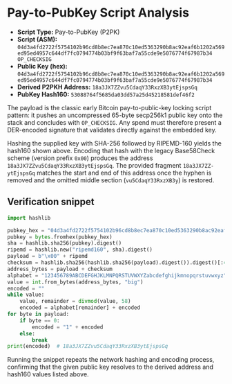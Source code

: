 # Pay-to-PubKey Script Analysis

- **Script Type:** Pay-to-PubKey (P2PK)
- **Script (ASM):** `04d3a4fd2722f5754102b96cd8b8ec7ea870c10ed5363290b8ac92eaf6b1202a569ed95ed4957c644df7fc0794774b03bf9f63baf7a55cde9e5076774f67987b34 OP_CHECKSIG`
- **Public Key (hex):** `04d3a4fd2722f5754102b96cd8b8ec7ea870c10ed5363290b8ac92eaf6b1202a569ed95ed4957c644df7fc0794774b03bf9f63baf7a55cde9e5076774f67987b34`
- **Derived P2PKH Address:** `18a3JX7ZZvu5CdaqY33RxzXB3ytEjspsGq`
- **PubKey Hash160:** `53088764f5685da03dd57a25d45218581def46f2`

The payload is the classic early Bitcoin pay-to-public-key locking script pattern: it pushes an uncompressed 65-byte secp256k1 public key onto the stack and concludes with `OP_CHECKSIG`. Any spend must therefore present a DER-encoded signature that validates directly against the embedded key.

Hashing the supplied key with SHA-256 followed by RIPEMD-160 yields the hash160 shown above. Encoding that hash with the legacy Base58Check scheme (version prefix `0x00`) produces the address `18a3JX7ZZvu5CdaqY33RxzXB3ytEjspsGq`. The provided fragment `18a3JX7ZZ-ytEjspsGq` matches the start and end of this address once the hyphen is removed and the omitted middle section (`vu5CdaqY33RxzXB3y`) is restored.

## Verification snippet

```python
import hashlib

pubkey_hex = "04d3a4fd2722f5754102b96cd8b8ec7ea870c10ed5363290b8ac92eaf6b1202a569ed95ed4957c644df7fc0794774b03bf9f63baf7a55cde9e5076774f67987b34"
pubkey = bytes.fromhex(pubkey_hex)
sha = hashlib.sha256(pubkey).digest()
ripemd = hashlib.new("ripemd160", sha).digest()
payload = b"\x00" + ripemd
checksum = hashlib.sha256(hashlib.sha256(payload).digest()).digest()[:4]
address_bytes = payload + checksum
alphabet = "123456789ABCDEFGHJKLMNPQRSTUVWXYZabcdefghijkmnopqrstuvwxyz"
value = int.from_bytes(address_bytes, "big")
encoded = ""
while value:
    value, remainder = divmod(value, 58)
    encoded = alphabet[remainder] + encoded
for byte in payload:
    if byte == 0:
        encoded = "1" + encoded
    else:
        break
print(encoded)  # 18a3JX7ZZvu5CdaqY33RxzXB3ytEjspsGq
```

Running the snippet repeats the network hashing and encoding process, confirming that the given public key resolves to the derived address and hash160 values listed above.
